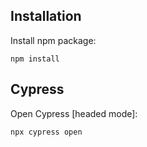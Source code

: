 ## Installation

Install npm package:

```
npm install
```


## Cypress

Open Cypress [headed mode]:

```
npx cypress open
```